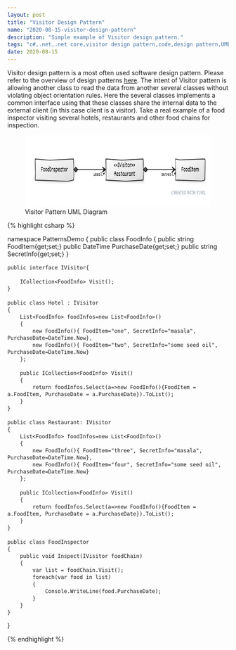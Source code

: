 ```yaml
---
layout: post
title: "Visitor Design Pattern"
name: "2020-08-15-visitor-design-pattern"
description: "Simple example of Visitor design pattern."
tags: "c#,.net,.net core,visitor design pattern,code,design pattern,UML,unified modeling language,technical article,blog,post"
date: 2020-08-15
---
```


<p>Visitor design pattern is a most often used software design pattern. Please refer to the overview of design patterns <a href="http://srirangamv.github.io/blog/design-patterns-overview" title="sofware design patterns using c#" target="_blank">here</a>. The intent of Visitor pattern is allowing another class to read the data from another several classes without violating object orientation rules. Here the several classes implements a common interface using that these classes share the internal data to the external client (in this case client is a visitor). Take a real example of a food inspector visiting several hotels, restaurants and other food chains for inspection.</p>

<p>
    <figure>
      <img src="/images/VisitorPattern.png" alt="Visitor Pattern UML Diagram" width="693px" height="163px" />
      <figcaption>Visitor Pattern UML Diagram</figcaption>
    </figure>    
</p>

{% highlight csharp %}

namespace PatternsDemo
{
    public class FoodInfo
    {
        public string FoodItem{get;set;}
        public DateTime PurchaseDate{get;set;}
        public string SecretInfo{get;set;}
    }

    public interface IVisitor{

        ICollection<FoodInfo> Visit();
    }

    public class Hotel : IVisitor
    {
        List<FoodInfo> foodInfos=new List<FoodInfo>()
        {
            new FoodInfo(){ FoodItem="one", SecretInfo="masala", PurchaseDate=DateTime.Now},
            new FoodInfo(){ FoodItem="two", SecretInfo="some seed oil", PurchaseDate=DateTime.Now}
        };

        public ICollection<FoodInfo> Visit()
        {            
            return foodInfos.Select(a=>new FoodInfo(){FoodItem = a.FoodItem, PurchaseDate = a.PurchaseDate}).ToList();            
        }
    }

    public class Restaurant: IVisitor
    {
        List<FoodInfo> foodInfos=new List<FoodInfo>()
        {
            new FoodInfo(){ FoodItem="three", SecretInfo="masala", PurchaseDate=DateTime.Now},
            new FoodInfo(){ FoodItem="four", SecretInfo="some seed oil", PurchaseDate=DateTime.Now}
        };

        public ICollection<FoodInfo> Visit()
        {            
            return foodInfos.Select(a=>new FoodInfo(){FoodItem = a.FoodItem, PurchaseDate = a.PurchaseDate}).ToList();            
        }
    }

    public class FoodInspector
    {
        public void Inspect(IVisitor foodChain)
        {
            var list = foodChain.Visit();
            foreach(var food in list)
            {
                Console.WriteLine(food.PurchaseDate);
            }
        }
    }
}

{% endhighlight %}
